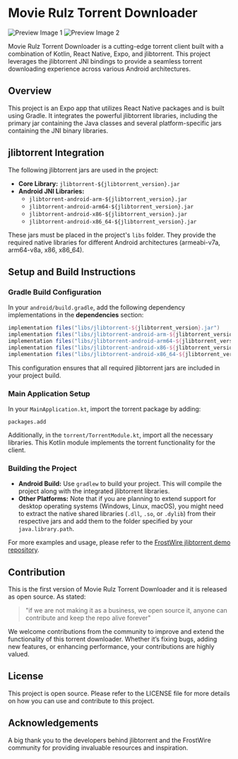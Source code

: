 # Movie Rulz Torrent Downloader

![Preview Image 1](preview1.png)
![Preview Image 2](preview2.png)

Movie Rulz Torrent Downloader is a cutting-edge torrent client built with a combination of Kotlin, React Native, Expo, and jlibtorrent. This project leverages the jlibtorrent JNI bindings to provide a seamless torrent downloading experience across various Android architectures.

## Overview

This project is an Expo app that utilizes React Native packages and is built using Gradle. It integrates the powerful jlibtorrent libraries, including the primary jar containing the Java classes and several platform-specific jars containing the JNI binary libraries.

## jlibtorrent Integration

The following jlibtorrent jars are used in the project:

- **Core Library:** `jlibtorrent-${jlibtorrent_version}.jar`
- **Android JNI Libraries:**
  - `jlibtorrent-android-arm-${jlibtorrent_version}.jar`
  - `jlibtorrent-android-arm64-${jlibtorrent_version}.jar`
  - `jlibtorrent-android-x86-${jlibtorrent_version}.jar`
  - `jlibtorrent-android-x86_64-${jlibtorrent_version}.jar`

These jars must be placed in the project's `libs` folder. They provide the required native libraries for different Android architectures (armeabi-v7a, arm64-v8a, x86, x86_64).

## Setup and Build Instructions

### Gradle Build Configuration

In your `android/build.gradle`, add the following dependency implementations in the **dependencies** section:

```gradle
implementation files("libs/jlibtorrent-${jlibtorrent_version}.jar")
implementation files("libs/jlibtorrent-android-arm-${jlibtorrent_version}.jar")
implementation files("libs/jlibtorrent-android-arm64-${jlibtorrent_version}.jar")
implementation files("libs/jlibtorrent-android-x86-${jlibtorrent_version}.jar")
implementation files("libs/jlibtorrent-android-x86_64-${jlibtorrent_version}.jar")
```


This configuration ensures that all required jlibtorrent jars are included in your project build.

### Main Application Setup

In your `MainApplication.kt`, import the torrent package by adding:
```
packages.add
```
Additionally, in the `torrent/TorrentModule.kt`, import all the necessary libraries. This Kotlin module implements the torrent functionality for the client.

### Building the Project

* **Android Build:** Use `gradlew` to build your project. This will compile the project along with the integrated jlibtorrent libraries.
* **Other Platforms:** Note that if you are planning to extend support for desktop operating systems (Windows, Linux, macOS), you might need to extract the native shared libraries (`.dll`, `.so`, or `.dylib`) from their respective jars and add them to the folder specified by your `java.library.path`.

For more examples and usage, please refer to the [FrostWire jlibtorrent demo repository](https://github.com/frostwire/frostwire-jlibtorrent/tree/master/src/test/java/com/frostwire/jlibtorrent/demo).

## Contribution

This is the first version of Movie Rulz Torrent Downloader and it is released as open source. As stated:

> "if we are not making it as a business, we open source it, anyone can contribute and keep the repo alive forever"

We welcome contributions from the community to improve and extend the functionality of this torrent downloader. Whether it’s fixing bugs, adding new features, or enhancing performance, your contributions are highly valued.

## License

This project is open source. Please refer to the LICENSE file for more details on how you can use and contribute to this project.

## Acknowledgements

A big thank you to the developers behind jlibtorrent and the FrostWire community for providing invaluable resources and inspiration.
